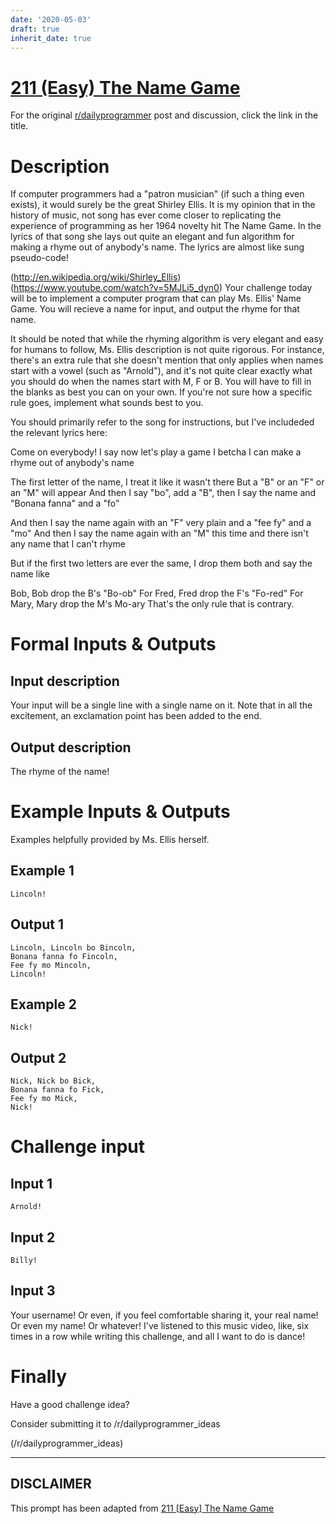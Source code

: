 ```yaml
---
date: '2020-05-03'
draft: true
inherit_date: true
---
```


# [211 (Easy) The Name Game](https://www.reddit.com/r/dailyprogrammer/comments/338p28/20150420_challenge_211_easy_the_name_game/)

For the original [r/dailyprogrammer](https://www.reddit.com/r/dailyprogrammer/) post and discussion, click the link in the title.

# Description
If computer programmers had a "patron musician" (if such a thing even exists), it would surely be the great Shirley Ellis. It is my opinion that in the history of music, not song has ever come closer to replicating the experience of programming as her 1964 novelty hit The Name Game. In the lyrics of that song she lays out quite an elegant and fun algorithm for making a rhyme out of anybody's name. The lyrics are almost like sung pseudo-code!

(http://en.wikipedia.org/wiki/Shirley_Ellis)
(https://www.youtube.com/watch?v=5MJLi5_dyn0)
Your challenge today will be to implement a computer program that can play Ms. Ellis' Name Game. You will recieve a name for input, and output the rhyme for that name. 

It should be noted that while the rhyming algorithm is very elegant and easy for humans to follow, Ms. Ellis description is not quite rigorous. For instance, there's an extra rule that she doesn't mention that only applies when names start with a vowel (such as "Arnold"), and it's not quite clear exactly what you should do when the names start with M, F or B. You will have to fill in the blanks as best you can on your own. If you're not sure how a specific rule goes, implement what sounds best to you. 

You should primarily refer to the song for instructions, but I've includeded the relevant lyrics here: 

Come on everybody!
I say now let's play a game
I betcha I can make a rhyme out of anybody's name  

The first letter of the name, I treat it like it wasn't there
But a "B" or an "F" or an "M" will appear
And then I say "bo", add a "B", then I say the name
and "Bonana fanna" and a "fo"  

And then I say the name again with an "F" very plain
and a "fee fy" and a "mo"
And then I say the name again with an "M" this time
and there isn't any name that I can't rhyme  

But if the first two letters are ever the same,
I drop them both and say the name like  

Bob, Bob drop the B's "Bo-ob"
For Fred, Fred drop the F's "Fo-red"
For Mary, Mary drop the M's Mo-ary
That's the only rule that is contrary.  

# Formal Inputs & Outputs
## Input description
Your input will be a single line with a single name on it. Note that in all the excitement, an exclamation point has been added to the end. 

## Output description
The rhyme of the name!

# Example Inputs & Outputs
Examples helpfully provided by Ms. Ellis herself.

## Example 1

```
Lincoln!
```
## Output 1

```
Lincoln, Lincoln bo Bincoln,
Bonana fanna fo Fincoln,
Fee fy mo Mincoln,
Lincoln!
```
## Example 2

```
Nick!
```
## Output 2

```
Nick, Nick bo Bick,
Bonana fanna fo Fick,
Fee fy mo Mick,
Nick!
```
# Challenge input
## Input 1

```
Arnold!
```
## Input 2

```
Billy!
```
## Input 3
Your username! Or even, if you feel comfortable sharing it, your real name! Or even my name! Or whatever! I've listened to this music video, like, six times in a row while writing this challenge, and all I want to do is dance!

# Finally
Have a good challenge idea?

Consider submitting it to /r/dailyprogrammer_ideas

(/r/dailyprogrammer_ideas)

----
## **DISCLAIMER**
This prompt has been adapted from [211 [Easy] The Name Game](https://www.reddit.com/r/dailyprogrammer/comments/338p28/20150420_challenge_211_easy_the_name_game/
)
